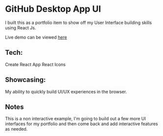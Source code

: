 # GitHub Desktop App UI

I built this as a portfolio item to show off my User Interface building skills using React Js.

Live demo can be viewed [here](https://github-desktop-ui-clone.netlify.app/)

## Tech:

Create React App
React Icons

## Showcasing:

My ability to quickly build UI/UX experiences in the browser.

## Notes

This is a non interactive example, I'm going to build out a few more UI interfaces for my portfolio and then come back and add interactive features as needed.
